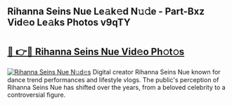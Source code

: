 ## Rihanna Seins Nue Le𝚊k𝚎d N𝚞𝚍e - Part-Bxz Vid𝚎o Le𝚊ks Photos v9qTY

# <h2><a href="http://fb9t2i8.evod.top/?m=Rihanna+Seins+Nue">🔗 👉🔴 Rihanna Seins Nue Vid𝚎o Ph𝚘t𝚘s</a></h2>

[![Rihanna Seins Nue N𝚞d𝚎s](https://i.imgur.com/8V9OHl7.gif)](http://fb9t2i8.evod.top/?m=Rihanna+Seins+Nue)
Digital creator Rihanna Seins Nue known for dance trend performances and lifestyle vlogs. The public's perception of Rihanna Seins Nue has shifted over the years, from a beloved celebrity to a controversial figure. 
